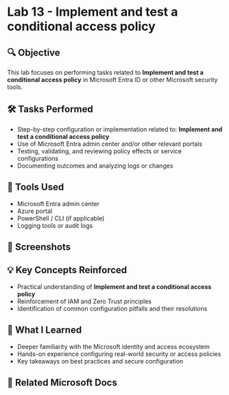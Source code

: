 # Lab 13 - Implement and test a conditional access policy

## 🔍 Objective
This lab focuses on performing tasks related to **Implement and test a conditional access policy** in Microsoft Entra ID or other Microsoft security tools.

## 🛠️ Tasks Performed
- Step-by-step configuration or implementation related to: **Implement and test a conditional access policy**
- Use of Microsoft Entra admin center and/or other relevant portals
- Testing, validating, and reviewing policy effects or service configurations
- Documenting outcomes and analyzing logs or changes

## 🧪 Tools Used
- Microsoft Entra admin center
- Azure portal
- PowerShell / CLI (if applicable)
- Logging tools or audit logs

## 📸 Screenshots
## 💡 Key Concepts Reinforced
- Practical understanding of **Implement and test a conditional access policy**
- Reinforcement of IAM and Zero Trust principles
- Identification of common configuration pitfalls and their resolutions

## 🧠 What I Learned
- Deeper familiarity with the Microsoft identity and access ecosystem
- Hands-on experience configuring real-world security or access policies
- Key takeaways on best practices and secure configuration

## 🔗 Related Microsoft Docs
